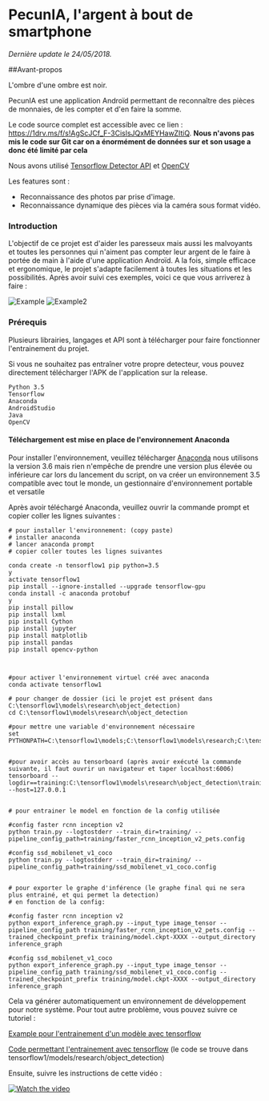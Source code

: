 

# PecunIA, l'argent à bout de smartphone


*Dernière update le 24/05/2018.*

##Avant-propos

L'ombre d'une ombre est noir.

PecunIA est une application Androïd permettant de reconnaître des pièces de monnaies, de les compter et d'en faire la somme.

Le code source complet est accessible avec ce lien : https://1drv.ms/f/s!AgScJCf_F-3CislsJQxMEYHawZItiQ.
**Nous n'avons pas mis le code sur Git car on a énormément de données sur et son usage a donc été limité par cela**

Nous avons utilisé [Tensorflow Detector API](https://github.com/tensorflow/models/tree/master/research/object_detection) et [OpenCV](https://opencv.org/)

Les features sont :
- Reconnaissance des photos par prise d'image.
- Reconnaissance dynamique des pièces via la caméra sous format vidéo.

### Introduction

L'objectif de ce projet est d'aider les paresseux mais aussi les malvoyants et toutes les personnes qui n'aiment pas compter leur argent de le faire à portée de main à l'aide d'une application Androïd. A la fois, simple efficace et ergonomique, le projet s'adapte facilement à toutes les situations et les possibilités. Après avoir suivi ces exemples, voici ce que vous arriverez à faire :

![Example](https://scontent-cdg2-1.xx.fbcdn.net/v/t1.15752-9/32260472_1660789980643505_5876938600204992512_n.png?_nc_cat=0&oh=59c1aedb955c220c35fa995dc3314650&oe=5B7E6F81)
![Example2](https://scontent-cdg2-1.xx.fbcdn.net/v/t34.18173-12/30422210_2015240285355430_1735805130_n.png?_nc_cat=0&oh=8bdb0a34c2313788d251db661d95e9b7&oe=5B091F96)
### Prérequis

Plusieurs librairies, langages et API sont à télécharger pour faire fonctionner l'entrainement du projet.

Si vous ne souhaitez pas entraîner votre propre detecteur, vous pouvez directement télécharger l'APK de l'application sur la release.


```
Python 3.5
Tensorflow
Anaconda
AndroidStudio
Java
OpenCV
```

#### Téléchargement est mise en place de l'environnement Anaconda
Pour installer l'environnement, veuillez télécharger [Anaconda](https://www.anaconda.com/download/) nous utilisons la version 3.6 mais rien n'empêche de prendre une version plus élevée ou inférieure car lors du lancement du script, on va créer un environnement 3.5 compatible avec tout le monde, un gestionnaire d'environnement portable et versatile

Après avoir téléchargé Anaconda, veuillez ouvrir la commande prompt et copier coller les lignes suivantes :

```
# pour installer l'environnement: (copy paste)
# installer anaconda
# lancer anaconda prompt
# copier coller toutes les lignes suivantes

conda create -n tensorflow1 pip python=3.5
y
activate tensorflow1
pip install --ignore-installed --upgrade tensorflow-gpu
conda install -c anaconda protobuf
y
pip install pillow
pip install lxml
pip install Cython
pip install jupyter
pip install matplotlib
pip install pandas
pip install opencv-python



#pour activer l'environnement virtuel créé avec anaconda
conda activate tensorflow1

# pour changer de dossier (ici le projet est présent dans C:\tensorflow1\models\research\object_detection)
cd C:\tensorflow1\models\research\object_detection

#pour mettre une variable d'environnement nécessaire
set PYTHONPATH=C:\tensorflow1\models;C:\tensorflow1\models\research;C:\tensorflow1\models\research\slim


#pour avoir accès au tensorboard (après avoir exécuté la commande suivante, il faut ouvrir un navigateur et taper localhost:6006)
tensorboard --logdir==training:C:\tensorflow1\models\research\object_detection\training --host=127.0.0.1


# pour entrainer le model en fonction de la config utilisée 

#config faster rcnn inception v2
python train.py --logtostderr --train_dir=training/ --pipeline_config_path=training/faster_rcnn_inception_v2_pets.config

#config ssd_mobilenet_v1_coco
python train.py --logtostderr --train_dir=training/ --pipeline_config_path=training/ssd_mobilenet_v1_coco.config


# pour exporter le graphe d'inférence (le graphe final qui ne sera plus entrainé, et qui permet la detection)
# en fonction de la config:

#config faster rcnn inception v2
python export_inference_graph.py --input_type image_tensor --pipeline_config_path training/faster_rcnn_inception_v2_pets.config --trained_checkpoint_prefix training/model.ckpt-XXXX --output_directory inference_graph

#config ssd_mobilenet_v1_coco
python export_inference_graph.py --input_type image_tensor --pipeline_config_path training/ssd_mobilenet_v1_coco.config --trained_checkpoint_prefix training/model.ckpt-XXXX --output_directory inference_graph

```

Cela va générer automatiquement un environnement de développement pour notre système.
Pour tout autre problème, vous pouvez suivre ce tutoriel :

[Example pour l'entrainement d'un modèle avec tensorflow](https://github.com/EdjeElectronics/TensorFlow-Object-Detection-API-Tutorial-Train-Multiple-Objects-Windows-10)

[Code permettant l'entrainement avec tensorflow](https://1drv.ms/u/s!AgScJCf_F-3CitYsUC4BeDeZPvph3Q)
(le code se trouve dans tensorflow1/models/research/object_detection)

Ensuite, suivre les instructions de cette vidéo :

[![Watch the video](https://raw.githubusercontent.com/EdjeElectronics/TensorFlow-Object-Detection-API-Tutorial-Train-Multiple-Objects-Windows-10/master/doc/YouTube%20video.jpg)](https://www.youtube.com/watch?v=Rgpfk6eYxJA)
